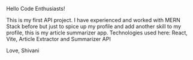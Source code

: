 Hello Code Enthusiasts!

This is my first API project.
I have experienced and worked with MERN Stack before but just to spice up my profile and add another skill to my profile, this is my article summarizer app.
Technologies used here: React, Vite, Article Extractor and Summarizer API

Love,
Shivani